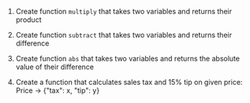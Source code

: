 1. Create function `multiply` that takes two variables and returns their product

2. Create function `subtract` that takes two variables and returns their difference

3. Create function `abs` that takes two variables and returns the absolute value of their difference

4. Create a function that calculates sales tax and 15% tip on given price:
   Price -> {"tax": x, "tip": y}
